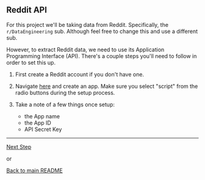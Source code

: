 ## Reddit API

For this project we'll be taking data from Reddit. Specifically, the `r/DataEngineering` sub. Although feel free to change this and use a different sub.

However, to extract Reddit data, we need to use its Application Programming Interface (API). There's a couple steps you'll need to follow in order to set this up.

1. First create a Reddit account if you don't have one.
2. Navigate [here](https://www.reddit.com/prefs/apps) and create an app. Make sure you select "script" from the radio buttons during the setup process.
3. Take a note of a few things once setup:

    - the App name
    - the App ID
    - API Secret Key

---

[Next Step](https://github.com/ABZ-Aaron/Reddit-API-Pipeline/blob/master/instructions/aws.md)

or

[Back to main README](../README.md)